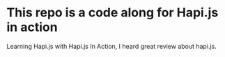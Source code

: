 # This repo is a code along for Hapi.js in action
Learning Hapi.js with Hapi.js In Action, I heard great review about hapi.js. 